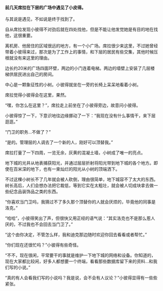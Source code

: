 #### 前几天席拉在下层的广场中遇见了小皮得。

与其说是遇见，不如说是终于找到了。

自从席拉发现小彼得不对劲后就在四处找他，但是不能让他发觉她是有目的地在找他，这很重要。

离机房、他居住的区域很远的地方，有一个小广场。席拉很少来这里，不过她曾经带着小彼得来过，那次是为了工作上的事情，和下层的居民有些交集，其他时候压根就没有来这里的理由。

边长约20米的广场四面环壁，两边的小门连着电梯。两边的墙壁上安装了几层楼梯供居民进出自己的房间。

中心是一颗象征性的小树。小彼得就坐在一旁的长椅上呆呆地看着小树。

席拉觉得小彼得会在这里，果然。

“嘿，你怎么在这里？”，席拉走上前坐在了小彼得旁边，故意问小彼得。

小彼得惊了一下，下意识地往边缘挪动了一下：“我现在没有什么事情干，来下层逛逛。”

“门卫的职务...不做了？”

“是的。管理层的人调去了一个新的人，刚好可以顶替我。”

席拉打量了一下四周，一览无余，灰黄的混凝土墙，小树成了唯一的亮点。

地下城的光井从地表捕获阳光，并通过层层折射将阳光带到地下城的各个地方。即使在百米深的地下，也有一束灿烂的阳光从小树的顶端洒下。

不过这棵小树长不了几年就会被人砍倒，理由很简单，地下城容不了太大的东西。树长高后，人们会想办法把它裁低，等到它实在太粗壮，就会被人切成块拿去做一些纪念品装饰品之类的东西。

“你喜欢当门卫吗，我猜过不了多久那个顶替你的人就会厌烦的，毕竟他的同事是洛克。”

“哈哈”，小彼得笑出了声，但很快又用正经的语气说：“其实洛克也不是那么惹人厌的，不过我也不会回去当门卫了。”

“这个由你决定，不管怎么样，我和迪克那边随时欢迎你回去看看或者帮忙。”

“你们现在还很忙吗？”小彼得有些奇怪。

“不不，现在很闲，平常要干的事就是维护一下地下城的网络和设备。你知道的，现在大家都比较闲，好多人都想要一个终端，看看那些数据库留下来的资料...和我们写的小说。”

“真的有人会看我们写的小说吗？我是说，会不会有人议论？”小彼得显得有一些些紧张。

